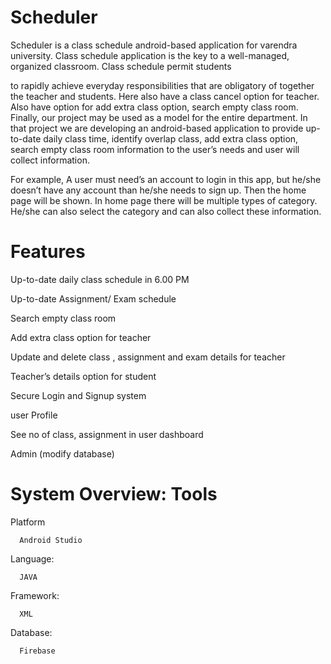 # Scheduler
Scheduler is a class schedule android-based application for varendra university. Class schedule application is the key to a well-managed, organized classroom. Class schedule permit students

to rapidly achieve everyday responsibilities that are obligatory of together the teacher and students. Here
also have a class cancel option for teacher. Also have option for add extra class option,
search empty class room. Finally, our project may be used as a model for the entire department. 
In that project we are developing an android-based application to provide up-to-date daily class time,
identify overlap class, add extra class option, search empty class room information to the user’s needs and
user will collect information.

For example, A user must need’s an account to login in this app, but he/she doesn’t have any account than
he/she needs to sign up. Then the home page will be shown. In home page there will be multiple types of
category. He/she can also select the category and can also collect these information.

# Features

Up-to-date daily class schedule in 6.00 PM

Up-to-date Assignment/ Exam schedule 

Search empty class room

Add extra class option for teacher 

Update and delete class , assignment and exam details for teacher

Teacher’s details option for student

Secure Login and Signup system

user Profile

See no of class, assignment in user dashboard

Admin (modify database)

# System Overview: Tools

Platform  
      
      Android Studio
      
Language: 
      
      JAVA
      
Framework: 
      
      XML
      
Database: 
      
      Firebase
      

